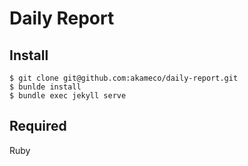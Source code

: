 # Daily Report

## Install

```
$ git clone git@github.com:akameco/daily-report.git
$ bunlde install
$ bundle exec jekyll serve
```

## Required
Ruby
